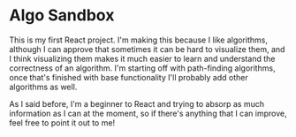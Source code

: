 # Algo Sandbox
This is my first React project. I'm making this because I like algorithms, although I can approve that sometimes it can be hard to visualize them, and I think visualizing them makes it much easier to learn and understand the correctness of an algorithm. I'm starting off with path-finding algorithms, once that's finished with base functionality I'll probably add other algorithms as well.

As I said before, I'm a beginner to React and trying to absorp as much information as I can at the moment, so if there's anything that I can improve, feel free to point it out to me!
